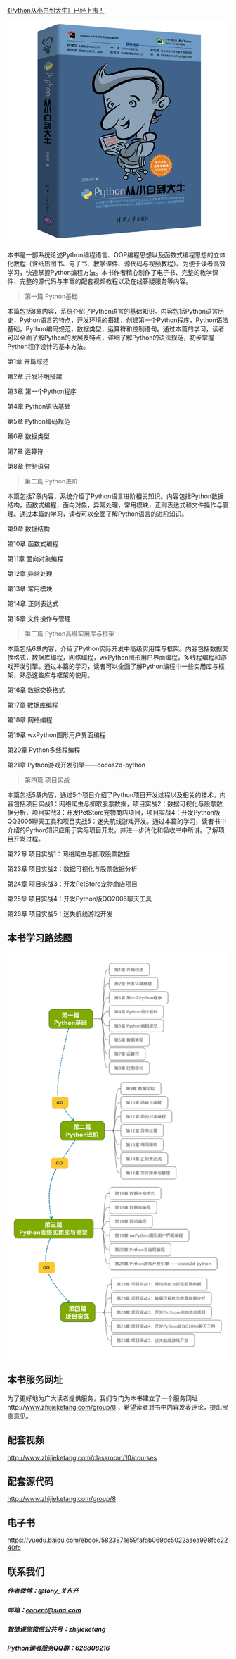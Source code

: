 
[《Python从小白到大牛》已经上市！](https://item.jd.com/12468732.html?dist=jd)

[![《Python从小白到大牛》](images/Python从小白到大牛800.png)](https://item.jd.com/12468732.html?dist=jd)

本书是一部系统论述Python编程语言、OOP编程思想以及函数式编程思想的立体化教程（含纸质图书、电子书、教学课件、源代码与视频教程）。为便于读者高效学习，快速掌握Python编程方法。本书作者精心制作了电子书、完整的教学课件、完整的源代码与丰富的配套视频教程以及在线答疑服务等内容。

>   第一篇 Python基础

本篇包括8章内容，系统介绍了Python语言的基础知识。内容包括Python语言历史，Python语言的特点，开发环境的搭建，创建第一个Python程序，Python语法基础，Python编码规范，数据类型，运算符和控制语句。通过本篇的学习，读者可以全面了解Python的发展及特点，详细了解Python的语法规范，初步掌握Python程序设计的基本方法。

第1章 开篇综述

第2章 开发环境搭建

第3章 第一个Python程序

第4章 Python语法基础

第5章 Python编码规范

第6章 数据类型

第7章 运算符

第8章 控制语句

>   第二篇 Python进阶

本篇包括7章内容，系统介绍了Python语言进阶相关知识。内容包括Python数据结构，函数式编程，面向对象，异常处理，常用模块，正则表达式和文件操作与管理。通过本篇的学习，读者可以全面了解Python语言的进阶知识。

第9章 数据结构

第10章 函数式编程

第11章 面向对象编程

第12章 异常处理

第13章 常用模块

第14章 正则表达式

第15章 文件操作与管理

>   第三篇 Python高级实用库与框架

本篇包括6章内容，介绍了Python实际开发中高级实用库与框架。内容包括数据交换格式，数据库编程，网络编程，wxPython图形用户界面编程，多线程编程和游戏开发引擎。通过本篇的学习，读者可以全面了解Python编程中一些实用库与框架，熟悉这些库与框架的使用。

第16章 数据交换格式

第17章 数据库编程

第18章 网络编程

第19章 wxPython图形用户界面编程

第20章 Python多线程编程

第21章 Python游戏开发引擎——cocos2d-python

>   第四篇 项目实战

本篇包括5章内容，通过5个项目介绍了Python项目开发过程以及相关的技术。内容包括项目实战1：网络爬虫与抓取股票数据，项目实战2：数据可视化与股票数据分析，项目实战3：开发PetStore宠物商店项目，项目实战4：开发Python版QQ2006聊天工具和项目实战5：迷失航线游戏开发。通过本篇的学习，读者书中介绍的Python知识应用于实际项目开发，并进一步消化和吸收书中所讲。了解项目开发过程。

第22章 项目实战1：网络爬虫与抓取股票数据

第23章 项目实战2：数据可视化与股票数据分析

第24章 项目实战3：开发PetStore宠物商店项目

第25章 项目实战4：开发Python版QQ2006聊天工具

第26章 项目实战5：迷失航线游戏开发

## 本书学习路线图

![本书学习路线图](images/map.jpg)

## 本书服务网址
为了更好地为广大读者提供服务，我们专门为本书建立了一个服务网址http://www.zhijieketang.com/group/8 ，希望读者对书中内容发表评论，提出宝贵意见。

## 配套视频
http://www.zhijieketang.com/classroom/10/courses

## 配套源代码
http://www.zhijieketang.com/group/8

## 电子书
https://yuedu.baidu.com/ebook/5823871e59fafab069dc5022aaea998fcc2240fc

## 联系我们
##### 作者微博：@tony_关东升
##### 邮箱：eorient@sina.com
##### 智捷课堂微信公共号：zhijieketang
##### Python读者服务QQ群：628808216
